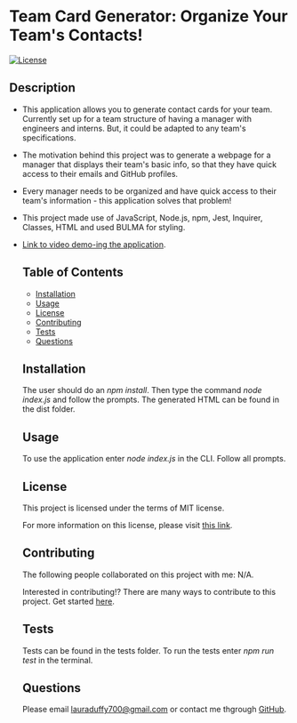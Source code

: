 
  # Team Card Generator: Organize Your Team's Contacts! 

  [![License](https://img.shields.io/badge/License-MIT-yellow.svg)](https://opensource.org/licenses/MIT)
      
  ## Description 
* This application allows you to generate contact cards for your team. Currently set up for a team structure of having a manager with engineers and interns. But, it could be adapted to any team's specifications. 
* The motivation behind this project was to generate a webpage for a manager that displays their team's basic info, so that they have quick access to their emails and GitHub profiles. 
* Every manager needs to be organized and have quick access to their team's information - this application solves that problem!
* This project made use of JavaScript, Node.js, npm, Jest, Inquirer, Classes, HTML and used BULMA for styling. 
* [Link to video demo-ing the application](https://www.youtube.com/watch?v=Ajdsp6RRq-w).
    
  ## Table of Contents
  - [Installation](#installation)
  - [Usage](#usage)
  - [License](#license)
  - [Contributing](#contributing)
  - [Tests](#tests)
  - [Questions](#questions)

  ## Installation

  The user should do an *npm install*. Then type the command *node index.js* and follow the prompts. The generated HTML can be found in the dist folder. 
    
  ## Usage

  To use the application enter *node index.js* in the CLI. Follow all prompts. 
    
  ## License

  This project is licensed under the terms of MIT license.

  For more information on this license, please visit [this link](https://opensource.org/licenses/MIT).
   
  ## Contributing 

  The following people collaborated on this project with me: N/A. 

  Interested in contributing!? There are many ways to contribute to this project. Get started [here](https://github.com/duffylaura/team-cards).

  ## Tests 

  Tests can be found in the tests folder. To run the tests enter *npm run test* in the terminal. 
    
  ## Questions

  Please email lauraduffy700@gmail.com or contact me thgrough [GitHub](https://github.com/duffylaura/team-cards).
  
